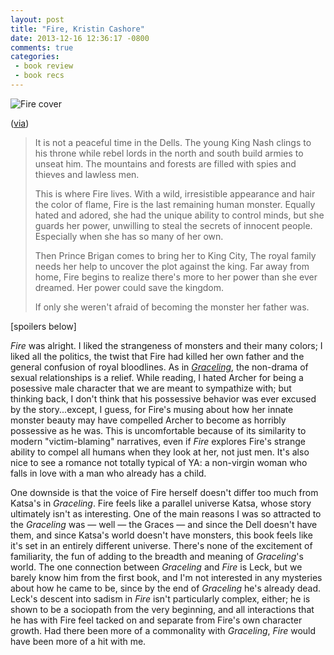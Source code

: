 ```yaml
---
layout: post
title: "Fire, Kristin Cashore"
date: 2013-12-16 12:36:17 -0800
comments: true
categories: 
 - book review
 - book recs
---
```


<img class="book-cover" src="{{ root_url}}/images/cover_fire.jpg" alt="Fire cover"/>
<p class="caption">(<A href="https://www.goodreads.com/book/show/6137154-fire?from_search=true">via</a>)</p>

<blockquote><p>It is not a peaceful time in the Dells. The young King Nash clings to his throne while rebel lords in the north and south build armies to unseat him. The mountains and forests are filled with spies and thieves and lawless men.</p>

<p>This is where Fire lives. With a wild, irresistible appearance and hair the color of flame, Fire is the last remaining human monster. Equally hated and adored, she had the unique ability to control minds, but she guards her power, unwilling to steal the secrets of innocent people. Especially when she has so many of her own.</p>

<p>Then Prince Brigan comes to bring her to King City, The royal family needs her help to uncover the plot against the king. Far away from home, Fire begins to realize there's more to her power than she ever dreamed. Her power could save the kingdom.</p>

<p>If only she weren't afraid of becoming the monster her father was.</p></blockquote>

[spoilers below]

<em>Fire</em> was alright. I liked the strangeness of monsters and their many colors; I liked all the politics, the twist that Fire had killed her own father and the general confusion of royal bloodlines. As in <em><a href="{{ root_url}}/blog/2013-12-16-graceling/"/>Graceling</a></em>, the non-drama of sexual relationships is a relief. While reading, I hated Archer for being a posessive male character that we are meant to sympathize with; but thinking back, I don't think that his possessive behavior was ever excused by the story...except, I guess, for Fire's musing about how her innate monster beauty may have compelled Archer to become as horribly possessive as he was. This is uncomfortable because of its similarity to modern "victim-blaming" narratives, even if <em>Fire</em> explores Fire's strange ability to compel all humans when they look at her, not just men. It's also nice to see a romance not totally typical of YA: a non-virgin woman who falls in love with a man who already has a child.

One downside is that the voice of Fire herself doesn't differ too much from Katsa's in <em>Graceling</em>. Fire feels like a parallel universe Katsa, whose story ultimately isn't as interesting. One of the main reasons I was so attracted to the <em>Graceling</em> was — well — the Graces — and since the Dell doesn't have them, and since Katsa's world doesn't have monsters, this book feels like it's set in an entirely different universe. There's none of the excitement of familiarity, the fun of adding to the breadth and meaning of <em>Graceling</em>'s world. The one connection between <em>Graceling</em> and <em>Fire</em> is Leck, but we barely know him from the first book, and I'm not interested in any mysteries about how he came to be, since by the end of <em>Graceling</em> he's already dead. Leck's descent into sadism in <em>Fire</em> isn't particularly complex, either; he is shown to be a sociopath from the very beginning, and all interactions that he has with Fire feel tacked on and separate from Fire's own character growth. Had there been more of a commonality with <em>Graceling</em>, <em>Fire</em> would have been more of a hit with me.
